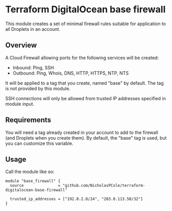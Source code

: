 # Terraform DigitalOcean base firewall

This module creates a set of minimal firewall rules suitable for application to all Droplets in an account.

## Overview

A Cloud Firewall allowing ports for the following services will be created:

* Inbound: Ping, SSH
* Outbound: Ping, Whois, DNS, HTTP, HTTPS, NTP, NTS

It will be applied to a tag that you create, named "base" by default. The tag is not provided by this module.

SSH connections will only be allowed from trusted IP addresses specified in module input.

## Requirements

You will need a tag already created in your account to add to the firewall (and Droplets when you create them). By default, the "base" tag is used, but you can customize this variable.

## Usage

Call the module like so:

```hcl
module "base_firewall" {
  source               = "github.com/NicholasPCole/terraform-digitalocean-base-firewall"
  
  trusted_ip_addresses = ["192.0.2.0/24", "203.0.113.50/32"]
}
```

